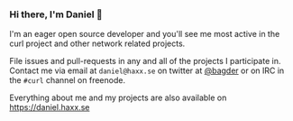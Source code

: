 ### Hi there, I'm Daniel 👋

I'm an eager open source developer and you'll see me most active in the curl project and other
network related projects.

File issues and pull-requests in any and all of the projects I participate in. Contact me via
email at `daniel@haxx.se` on twitter at [@bagder](https://twitter.com/bagder/) or on IRC in the
`#curl` channel on freenode.

Everything about me and my projects are also available on https://daniel.haxx.se
